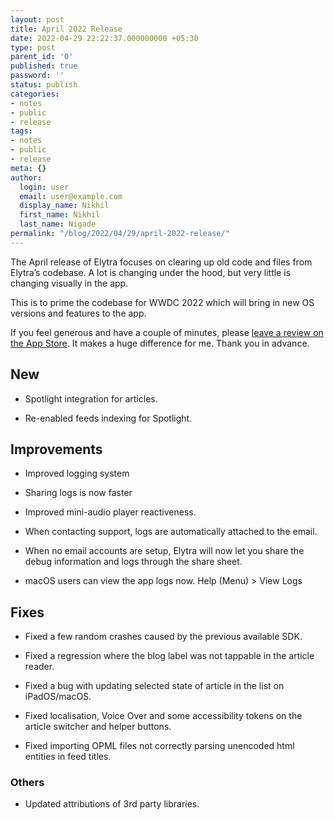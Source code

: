 ```yaml
---
layout: post
title: April 2022 Release
date: 2022-04-29 22:22:37.000000000 +05:30
type: post
parent_id: '0'
published: true
password: ''
status: publish
categories:
- notes
- public
- release
tags:
- notes
- public
- release
meta: {}
author:
  login: user
  email: user@example.com
  display_name: Nikhil
  first_name: Nikhil
  last_name: Nigade
permalink: "/blog/2022/04/29/april-2022-release/"
---
```

<p>The April release of Elytra focuses on clearing up old code and files from Elytra’s codebase. A lot is changing under the hood, but very little is changing visually in the app.</p>
<p>This is to prime the codebase for WWDC 2022 which will bring in new OS versions and features to the app.</p>
<p>If you feel generous and have a couple of minutes, please <a href="https://itunes.apple.com/app/id1433266971?action=write-review">leave a review on the App Store</a>. It makes a huge difference for me. Thank you in advance.</p>
<h2 id="new">New</h2>
<ul>
<li>
<p>Spotlight integration for articles.</p>
</li>
<li>
<p>Re-enabled feeds indexing for Spotlight.</p>
</li>
</ul>
<h2 id="improvements">Improvements</h2>
<ul>
<li>
<p>Improved logging system</p>
</li>
<li>
<p>Sharing logs is now faster</p>
</li>
<li>
<p>Improved mini-audio player reactiveness.</p>
</li>
<li>
<p>When contacting support, logs are automatically attached to the email.</p>
</li>
<li>
<p>When no email accounts are setup, Elytra will now let you share the debug information and logs through the share sheet.</p>
</li>
<li>
<p>macOS users can view the app logs now. Help (Menu) &gt; View Logs</p>
</li>
</ul>
<h2 id="fixes">Fixes</h2>
<ul>
<li>
<p>Fixed a few random crashes caused by the previous available SDK.</p>
</li>
<li>
<p>Fixed a regression where the blog label was not tappable in the article reader.</p>
</li>
<li>
<p>Fixed a bug with updating selected state of article in the list on iPadOS/macOS.</p>
</li>
<li>
<p>Fixed localisation, Voice Over and some accessibility tokens on the article switcher and helper buttons.</p>
</li>
<li>
<p>Fixed importing OPML files not correctly parsing unencoded html entities in feed titles.</p>
</li>
</ul>
<h3 id="others">Others</h3>
<ul>
<li>Updated attributions of 3rd party libraries.</li>
</ul>
